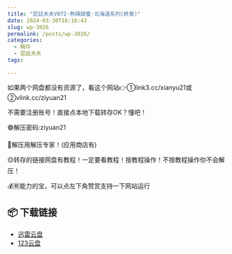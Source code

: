 ```yaml
---
title: "昆廷夫夫V072-熱辣甜蜜·北海道系列(終章)"
date: 2024-03-30T16:16:43
slug: wp-3026
permalink: /posts/wp-3026/
categories:
  - 精华
  - 昆廷夫夫
tags:

---
```


如果两个网盘都没有资源了，看这个网站👉①link3.cc/xianyu21或②vlink.cc/ziyuan21

不需要注册账号！直接点本地下载转存OK？懂吧！

🟢解压密码:ziyuan21

🔵解压用解压专家！(应用商店有)

🟡转存的链接网盘有教程！一定要看教程！按教程操作！不按教程操作你不会解压！

💰🈶能力的宝，可以点左下角赞赏支持一下网站运行

## 📦 下载链接
- [迅雷云盘](https://blziyuan21.com/pay-download/3026?key=5c1b9cf489&down_id=0)
- [123云盘](https://blziyuan21.com/pay-download/3026?key=5c1b9cf489&down_id=1)

